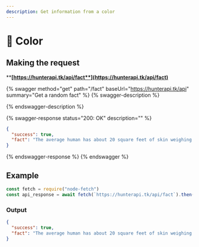 ```yaml
---
description: Get information from a color
---
```


# 🎨 Color

## Making the request

****[**https://hunterapi.tk/api/fact**](https://hunterapi.tk/api/fact)****

{% swagger method="get" path="/fact" baseUrl="https://hunterapi.tk/api" summary="Get a random fact" %}
{% swagger-description %}

{% endswagger-description %}

{% swagger-response status="200: OK" description="" %}
```json
{
  "success": true,
  "fact": "The average human has about 20 square feet of skin weighing about 6 pounds."
}
```
{% endswagger-response %}
{% endswagger %}

## Example

```javascript
const fetch = require("node-fetch")
const api_response = await fetch(`https://hunterapi.tk/api/fact`).then(r => r.json())
```

### Output

```json
{
  "success": true,
  "fact": "The average human has about 20 square feet of skin weighing about 6 pounds."
}
```
